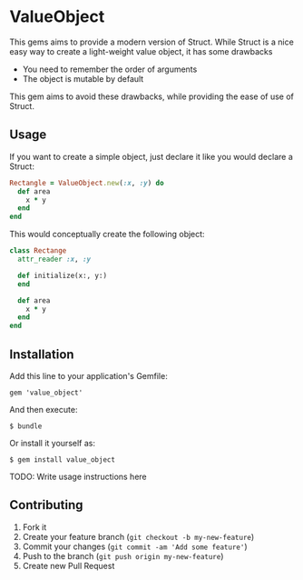 # ValueObject

This gems aims to provide a modern version of Struct.
While Struct is a nice easy way to create a light-weight
value object, it has some drawbacks

* You need to remember the order of arguments
* The object is mutable by default

This gem aims to avoid these drawbacks, while providing the
ease of use of Struct.

## Usage

If you want to create a simple object, just declare it like
you would declare a Struct:

```ruby
Rectangle = ValueObject.new(:x, :y) do
  def area
    x * y
  end
end
```

This would conceptually create the following object:

```ruby
class Rectange
  attr_reader :x, :y

  def initialize(x:, y:)
  end

  def area
    x * y
  end
end
```

## Installation

Add this line to your application's Gemfile:

    gem 'value_object'

And then execute:

    $ bundle

Or install it yourself as:

    $ gem install value_object


TODO: Write usage instructions here

## Contributing

1. Fork it
2. Create your feature branch (`git checkout -b my-new-feature`)
3. Commit your changes (`git commit -am 'Add some feature'`)
4. Push to the branch (`git push origin my-new-feature`)
5. Create new Pull Request
